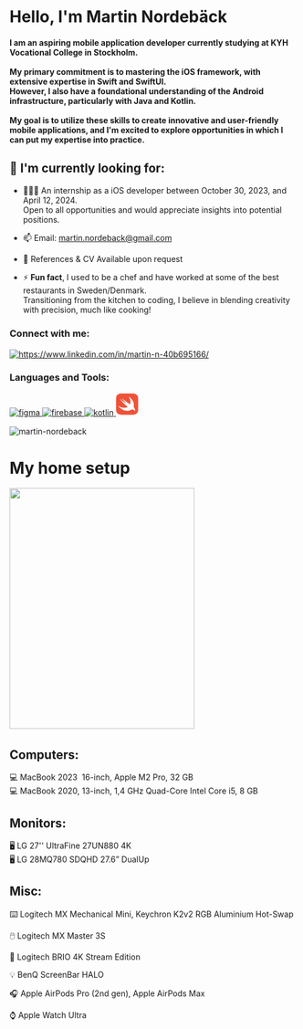 <h1 align="left">Hello, I'm Martin Nordebäck</h1>
<h4 align="left"> I am an aspiring mobile application developer currently studying at KYH Vocational College in Stockholm.
  <br />
  <br /> My primary commitment is to mastering the iOS framework, with extensive expertise in Swift and SwiftUI. 
  <br /> However, I also have a foundational understanding of the Android infrastructure, particularly with Java and Kotlin. 
  <br />
  <br /> My goal is to utilize these skills to create innovative and user-friendly mobile applications, and I'm excited to explore opportunities in which I can put my expertise into practice.
  
</h4>

## 🔎 I'm currently looking for:
- 👨🏼‍💻 An internship as a iOS developer between October 30, 2023, and April 12, 2024. <br /> Open to all opportunities and would appreciate insights into potential positions.
- 📫 Email: martin.nordeback@gmail.com
- 📄 References & CV Available upon request  

- ⚡ **Fun fact**, I used to be a chef and have worked at some of the best restaurants in Sweden/Denmark. <br />Transitioning from the kitchen to coding, I believe in blending creativity with precision, much like cooking!


<h3 align="left">Connect with me:</h3>
<p align="left">
<a href="https://linkedin.com/in/https://www.linkedin.com/in/martin-n-40b695166/" target="blank"><img align="center" src="https://raw.githubusercontent.com/rahuldkjain/github-profile-readme-generator/master/src/images/icons/Social/linked-in-alt.svg" alt="https://www.linkedin.com/in/martin-n-40b695166/" height="30" width="40" /></a>
</p>






<h3 align="left">Languages and Tools:</h3>
<p align="left"> <a href="https://www.figma.com/" target="_blank" rel="noreferrer"> <img src="https://www.vectorlogo.zone/logos/figma/figma-icon.svg" alt="figma" width="40" height="40"/> </a> <a href="https://firebase.google.com/" target="_blank" rel="noreferrer"> <img src="https://www.vectorlogo.zone/logos/firebase/firebase-icon.svg" alt="firebase" width="40" height="40"/> </a> <a href="https://kotlinlang.org" target="_blank" rel="noreferrer"> <img src="https://www.vectorlogo.zone/logos/kotlinlang/kotlinlang-icon.svg" alt="kotlin" width="40" height="40"/> </a> <a href="https://developer.apple.com/swift/" target="_blank" rel="noreferrer"> <img src="https://raw.githubusercontent.com/devicons/devicon/master/icons/swift/swift-original.svg" alt="swift" width="40" height="40"/> </a> </p>

<p><img align="center" src="https://github-readme-stats.vercel.app/api/top-langs?username=martin-nordeback&show_icons=true&locale=en&layout=compact" alt="martin-nordeback" /></p>

# My home setup
<img src="https://github.com/Martin-Nordeback/Martin-Nordeback/assets/113906826/72050a89-9983-45bc-bf7f-af65b60b5338" data-canonical-src="https://gyazo.com/eb5c5741b6a9a16c692170a41a49c858.png" width="324" height="422" />

## Computers:
 💻 MacBook 2023  16-inch, Apple M2 Pro, 32 GB
 <br /> 💻 MacBook 2020, 13-inch, 1,4 GHz Quad-Core Intel Core i5, 8 GB

## Monitors:
 🖥️ LG 27'' UltraFine 27UN880 4K
 <br /> 🖥️ LG 28MQ780 SDQHD 27.6” DualUp

## Misc:
⌨️ Logitech MX Mechanical Mini, Keychron K2v2 RGB Aluminium Hot-Swap

🖱️ Logitech MX Master 3S

📸 Logitech BRIO 4K Stream Edition

💡 BenQ ScreenBar HALO

🎧 Apple AirPods Pro (2nd gen), Apple AirPods Max

⌚ Apple Watch Ultra

